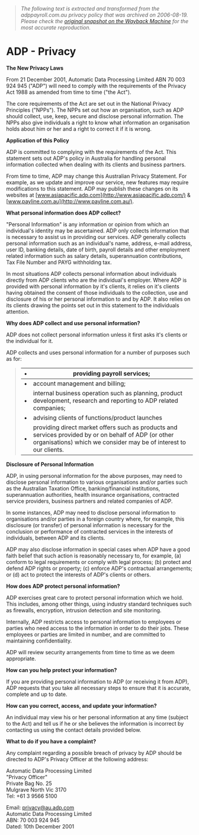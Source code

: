 > *The following text is extracted and transformed from the adppayroll.com.au privacy policy that was archived on 2006-08-19. Please check the [original snapshot on the Wayback Machine](https://web.archive.org/web/20060819203904id_/http%3A//adppayroll.com.au/privacy) for the most accurate reproduction.*

# ADP - Privacy

**The New Privacy Laws**

From 21 December 2001, Automatic Data Processing Limited ABN 70 003 924 945 ("ADP") will need to comply with the requirements of the Privacy Act 1988 as amended from time to time ("the Act"). 

The core requirements of the Act are set out in the National Privacy Principles ("NPPs"). The NPPs set out how an organisation, such as ADP should collect, use, keep, secure and disclose personal information. The NPPs also give individuals a right to know what information an organisation holds about him or her and a right to correct it if it is wrong. 

**Application of this Policy**

ADP is committed to complying with the requirements of the Act. This statement sets out ADP's policy in Australia for handling personal information collected when dealing with its clients and business partners. 

From time to time, ADP may change this Australian Privacy Statement. For example, as we update and improve our service, new features may require modifications to this statement. ADP may publish these changes on its websites at [www.asiapacific.adp.com](http://www.asiapacific.adp.com/) & [www.payline.com.au](http://www.payline.com.au/). 

**What personal information does ADP collect?**

"Personal Information" is any information or opinion from which an individual's identity may be ascertained. ADP only collects information that is necessary to assist us in providing our services. ADP generally collects personal information such as an individual's name, address, e-mail address, user ID, banking details, date of birth, payroll details and other employment related information such as salary details, superannuation contributions, Tax File Number and PAYG withholding tax. 

In most situations ADP collects personal information about individuals directly from ADP clients who are the individual's employer. Where ADP is provided with personal information by it's clients, it relies on it's clients having obtained the consent of those individuals to the collection, use and disclosure of his or her personal information to and by ADP. It also relies on its clients drawing the points set out in this statement to the individuals attention. 

**Why does ADP collect and use personal information?**

ADP does not collect personal information unless it first asks it's clients or the individual for it. 

ADP collects and uses personal information for a number of purposes such as for: 

> • | providing payroll services;  
> ---|---  
> • | account management and billing;  
> • | internal business operation such as planning, product development, research and reporting to ADP related companies;  
> • | advising clients of functions/product launches  
> • | providing direct market offers such as products and services provided by or on behalf of ADP (or other organisations) which we consider may be of interest to our clients.  
  
  
**Disclosure of Personal Information**

ADP, in using personal information for the above purposes, may need to disclose personal information to various organisations and/or parties such as the Australian Taxation Office, banking/financial institutions, superannuation authorities, health insurance organisations, contracted service providers, business partners and related companies of ADP. 

In some instances, ADP may need to disclose personal information to organisations and/or parties in a foreign country where, for example, this disclosure (or transfer) of personal information is necessary for the conclusion or performance of contracted services in the interests of individuals, between ADP and its clients. 

ADP may also disclose information in special cases when ADP have a good faith belief that such action is reasonably necessary to, for example, (a) conform to legal requirements or comply with legal process; (b) protect and defend ADP rights or property; (c) enforce ADP's contractual arrangements; or (d) act to protect the interests of ADP's clients or others. 

**How does ADP protect personal information?**

ADP exercises great care to protect personal information which we hold. This includes, among other things, using industry standard techniques such as firewalls, encryption, intrusion detection and site monitoring. 

Internally, ADP restricts access to personal information to employees or parties who need access to the information in order to do their jobs. These employees or parties are limited in number, and are committed to maintaining confidentiality. 

ADP will review security arrangements from time to time as we deem appropriate. 

**How can you help protect your information?**

If you are providing personal information to ADP (or receiving it from ADP), ADP requests that you take all necessary steps to ensure that it is accurate, complete and up to date. 

**How can you correct, access, and update your information?**

An individual may view his or her personal information at any time (subject to the Act) and tell us if he or she believes the information is incorrect by contacting us using the contact details provided below. 

**What to do if you have a complaint?**

Any complaint regarding a possible breach of privacy by ADP should be directed to ADP's Privacy Officer at the following address: 

Automatic Data Processing Limited  
"Privacy Officer"  
Private Bag No. 25  
Mulgrave North Vic 3170  
Tel: +61 3 9566 5100

Email: [privacy@au.adp.com](mailto:privacy@au.adp.com)  
Automatic Data Processing Limited  
ABN: 70 003 924 945  
Dated: 10th December 2001 
